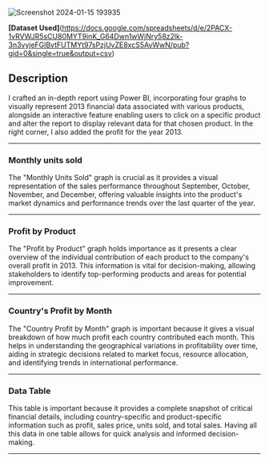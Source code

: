 ![Screenshot 2024-01-15 193935](https://github.com/LuseroNajera/Power-BI-projects/assets/155403528/fcf35f13-7227-4df6-b3d3-22c007f37a6d)

**[Dataset Used]**(https://docs.google.com/spreadsheets/d/e/2PACX-1vRVWJR5sCU80MYT9inK_G64Dwn1wWjNry58z2lk-3n3vyjeFGlBvtFUTMYt97sPzjUvZE8xcS5AyWwN/pub?gid=0&single=true&output=csv)

## Description

I crafted an in-depth report using Power BI, incorporating four graphs to visually represent 2013 financial data associated with various products, alongside an interactive feature enabling users to click on a specific product and alter the report to display relevant data for that chosen product. In the right corner, I also added the profit for the year 2013. 

***

### Monthly units sold 

The "Monthly Units Sold" graph is crucial as it provides a visual representation of the sales performance throughout September, October, November, and December, offering valuable insights into the product's market dynamics and performance trends over the last quarter of the year.

***

### Profit by Product

The "Profit by Product" graph holds importance as it presents a clear overview of the individual contribution of each product to the company's overall profit in 2013. This information is vital for decision-making, allowing stakeholders to identify top-performing products and areas for potential improvement.

***

### Country's Profit by Month 

The "Country Profit by Month" graph is important because it gives a visual breakdown of how much profit each country contributed each month. This helps in understanding the geographical variations in profitability over time, aiding in strategic decisions related to market focus, resource allocation, and identifying trends in international performance.

***

### Data Table 

This table is important because it provides a complete snapshot of critical financial details, including country-specific and product-specific information such as profit, sales price, units sold, and total sales. Having all this data in one table allows for quick analysis and informed decision-making.

***
